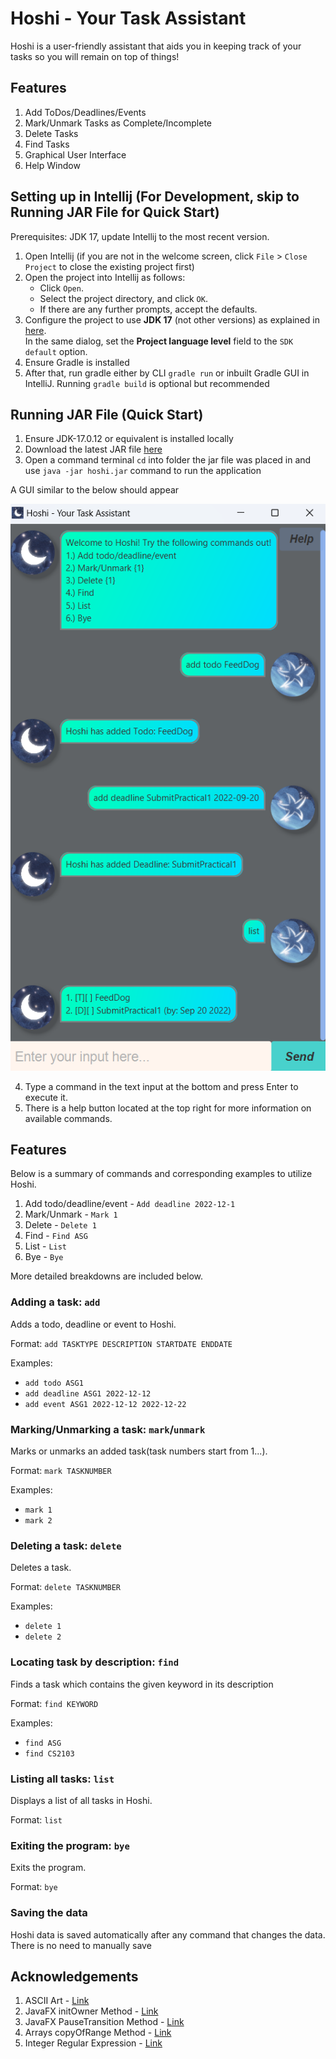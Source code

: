 # Hoshi - Your Task Assistant

Hoshi is a user-friendly assistant that aids you in keeping track of your tasks so you will remain on top of things!

## Features

1. Add ToDos/Deadlines/Events
2. Mark/Unmark Tasks as Complete/Incomplete
3. Delete Tasks
4. Find Tasks
5. Graphical User Interface
6. Help Window

## Setting up in Intellij (For Development, skip to Running JAR File for Quick Start)

Prerequisites: JDK 17, update Intellij to the most recent version.

1. Open Intellij (if you are not in the welcome screen, click `File` > `Close Project` to close the existing project first)
2. Open the project into Intellij as follows:
    - Click `Open`.
    - Select the project directory, and click `OK`.
    - If there are any further prompts, accept the defaults.
3. Configure the project to use **JDK 17** (not other versions) as explained in [here](https://www.jetbrains.com/help/idea/sdk.html#set-up-jdk).<br>
   In the same dialog, set the **Project language level** field to the `SDK default` option.
4. Ensure Gradle is installed
5. After that, run gradle either by CLI `gradle run` or inbuilt Gradle GUI in IntelliJ. Running `gradle build` is optional but recommended

## Running JAR File (Quick Start)

1. Ensure JDK-17.0.12 or equivalent is installed locally
2. Download the latest JAR file [here](https://github.com/ITLimJiaWei/ip/releases)
3. Open a command terminal `cd` into folder the jar file was placed in and use `java -jar hoshi.jar` command to run the application

A GUI similar to the below should appear

![Ui](Ui.png)

4. Type a command in the text input at the bottom and press Enter to execute it.
5. There is a help button located at the top right for more information on available commands.


## Features

Below is a summary of commands and corresponding examples to utilize Hoshi.

1. Add todo/deadline/event - `Add deadline 2022-12-1`
2. Mark/Unmark - `Mark 1`
3. Delete - `Delete 1`
4. Find - `Find ASG`
5. List - `List`
6. Bye - `Bye`

More detailed breakdowns are included below.

### Adding a task: `add`

Adds a todo, deadline or event to Hoshi.

Format: `add TASKTYPE DESCRIPTION STARTDATE ENDDATE`

Examples:
- `add todo ASG1`
- `add deadline ASG1 2022-12-12`
- `add event ASG1 2022-12-12 2022-12-22`

### Marking/Unmarking a task: `mark`/`unmark`

Marks or unmarks an added task(task numbers start from 1...).

Format: `mark TASKNUMBER`

Examples:
- `mark 1`
- `mark 2`

### Deleting a task: `delete`

Deletes a task.

Format: `delete TASKNUMBER`

Examples:
- `delete 1`
- `delete 2`

### Locating task by description: `find`

Finds a task which contains the given keyword in its description

Format: `find KEYWORD`

Examples:
- `find ASG`
- `find CS2103`

### Listing all tasks: `list`

Displays a list of all tasks in Hoshi.

Format: `list`

### Exiting the program: `bye`

Exits the program.

Format: `bye`

### Saving the data

Hoshi data is saved automatically after any command that changes the data. There is no need to manually save


## Acknowledgements

1. ASCII Art - [Link](https://patorjk.com/software/taag/#p=testall&f=Star%20Wars&t=HOSHI)
2. JavaFX initOwner Method - [Link](https://docs.oracle.com/javase/8/javafx/api/javafx/stage/Stage.html)
3. JavaFX PauseTransition Method - [Link](https://stackoverflow.com/questions/30543619)
4. Arrays copyOfRange Method - [Link](https://www.geeksforgeeks.org/java-util-arrays-copyofrange-java/)
5. Integer Regular Expression - [Link](https://stackoverflow.com/questions/16331423/)